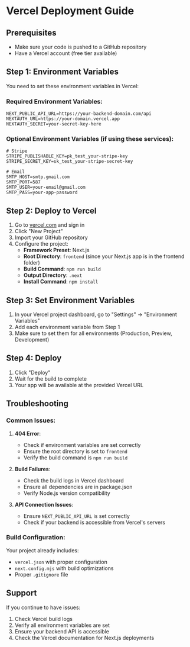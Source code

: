 # Vercel Deployment Guide

## Prerequisites
- Make sure your code is pushed to a GitHub repository
- Have a Vercel account (free tier available)

## Step 1: Environment Variables
You need to set these environment variables in Vercel:

### Required Environment Variables:
```
NEXT_PUBLIC_API_URL=https://your-backend-domain.com/api
NEXTAUTH_URL=https://your-domain.vercel.app
NEXTAUTH_SECRET=your-secret-key-here
```

### Optional Environment Variables (if using these services):
```
# Stripe
STRIPE_PUBLISHABLE_KEY=pk_test_your-stripe-key
STRIPE_SECRET_KEY=sk_test_your-stripe-secret-key

# Email
SMTP_HOST=smtp.gmail.com
SMTP_PORT=587
SMTP_USER=your-email@gmail.com
SMTP_PASS=your-app-password
```

## Step 2: Deploy to Vercel

1. Go to [vercel.com](https://vercel.com) and sign in
2. Click "New Project"
3. Import your GitHub repository
4. Configure the project:
   - **Framework Preset**: Next.js
   - **Root Directory**: `frontend` (since your Next.js app is in the frontend folder)
   - **Build Command**: `npm run build`
   - **Output Directory**: `.next`
   - **Install Command**: `npm install`

## Step 3: Set Environment Variables
1. In your Vercel project dashboard, go to "Settings" → "Environment Variables"
2. Add each environment variable from Step 1
3. Make sure to set them for all environments (Production, Preview, Development)

## Step 4: Deploy
1. Click "Deploy"
2. Wait for the build to complete
3. Your app will be available at the provided Vercel URL

## Troubleshooting

### Common Issues:

1. **404 Error**: 
   - Check if environment variables are set correctly
   - Ensure the root directory is set to `frontend`
   - Verify the build command is `npm run build`

2. **Build Failures**:
   - Check the build logs in Vercel dashboard
   - Ensure all dependencies are in package.json
   - Verify Node.js version compatibility

3. **API Connection Issues**:
   - Ensure `NEXT_PUBLIC_API_URL` is set correctly
   - Check if your backend is accessible from Vercel's servers

### Build Configuration:
Your project already includes:
- `vercel.json` with proper configuration
- `next.config.mjs` with build optimizations
- Proper `.gitignore` file

## Support
If you continue to have issues:
1. Check Vercel build logs
2. Verify all environment variables are set
3. Ensure your backend API is accessible
4. Check the Vercel documentation for Next.js deployments
